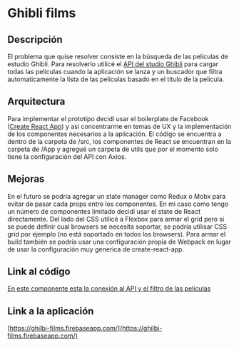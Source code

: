 # Ghibli films

## Descripción
El problema que quise resolver consiste en la búsqueda de las peliculas de estudio Ghibli.
Para resolverlo utilicé el [API del studio Ghibli](https://ghibliapi.herokuapp.com/#) para cargar todas las peliculas cuando la aplicación se lanza y un buscador que filtra automaticamente la lista de las peliculas basado en el titulo de la pelicula.

## Arquitectura
Para implementar el prototipo decidí usar el boilerplate de Facebook ([Create React App](https://github.com/facebook/create-react-app)) y así concentrarme en temas de UX y la implementación de los componentes necesarios a la aplicación.
El código se encuentra a dentro de la carpeta de /src, los componentes de React se encuentran en la carpeta de /App y agregué un carpeta de utils que por el momento solo tiene la configuración del API con Axios.

## Mejoras
En el futuro se podría agregar un state manager como Redux o Mobx para evitar de pasar cada props entre los componentes. En mi caso como tengo un número de componentes limitado decidí usar el state de React directamente.
Del lado del CSS utilicé a Flexbox para armar el grid pero si se puede definir cual browsers se necesita soportar, se podría utilisar CSS grid por ejemplo (no está soportado en todos los browsers).
Para armar el build también se podría usar una configuración propia de Webpack en lugar de usar la configuración muy generica de create-react-app.

## Link al código
[En este componente esta la conexión al API y el filtro de las peliculas](https://github.com/fgaston/ghibli-films-prototype/blob/master/src/views/App/App.js#L8)

## Link a la aplicación
[https://ghilbi-films.firebaseapp.com/](https://ghilbi-films.firebaseapp.com/)